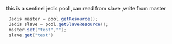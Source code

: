this is a sentinel jedis pool ,can read from slave ,write from master 
```java
 Jedis master = pool.getResource();
 Jedis slave = pool.getSlaveResource();
 msster.set("test","");
 slave.get("test")
```